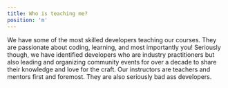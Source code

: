 ```yaml
---
title: Who is teaching me?
position: 'm'
---
```

We have some of the most skilled developers teaching our courses. They are passionate about coding, learning, and most importantly you! Seriously though, we have identified developers who are industry practitioners but also leading and organizing community events for over a decade to share their knowledge and love for the craft. Our instructors are teachers and mentors first and foremost. They are also seriously bad ass developers.
